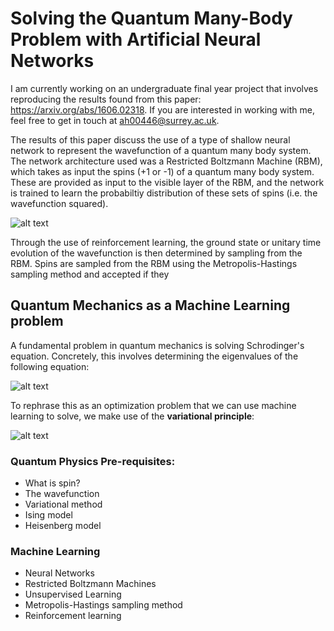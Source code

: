 # Solving the Quantum Many-Body Problem with Artificial Neural Networks

I am currently working on an undergraduate final year project that involves reproducing the results found from this paper: https://arxiv.org/abs/1606.02318. If you are interested in working with me, feel free to get in touch at ah00446@surrey.ac.uk.

The results of this paper discuss the use of a type of shallow neural network to represent the wavefunction of a quantum many body system. The network architecture used was a Restricted Boltzmann Machine (RBM), which takes as input the spins (+1 or -1) of a quantum many body system. These are provided as input to the visible layer of the RBM, and the network is trained to learn the probabiltiy distribution of these sets of spins (i.e. the wavefunction squared).

![alt text](https://upload.wikimedia.org/wikipedia/commons/thumb/e/e8/Restricted_Boltzmann_machine.svg/1200px-Restricted_Boltzmann_machine.svg.png)

Through the use of reinforcement learning, the ground state or unitary time evolution of the wavefunction is then determined by sampling from the RBM. Spins are sampled from the RBM using the Metropolis-Hastings sampling method and accepted if they 

## Quantum Mechanics as a Machine Learning problem

A fundamental problem in quantum mechanics is solving Schrodinger's equation. Concretely, this involves determining the eigenvalues of the following equation:

![alt text](https://www.chemicool.com/images/schrodinger-equation-time-ind-annotated.png)

To rephrase this as an optimization problem that we can use machine learning to solve, we make use of the __variational principle__:

![alt text](http://file.scirp.org/Html/10-4800204/d5e7b02e-23dc-4a47-983e-114d25d22c8f.jpg)

### Quantum Physics Pre-requisites:
* What is spin?
* The wavefunction
* Variational method
* Ising model
* Heisenberg model

### Machine Learning
* Neural Networks
* Restricted Boltzmann Machines
* Unsupervised Learning
* Metropolis-Hastings sampling method
* Reinforcement learning


